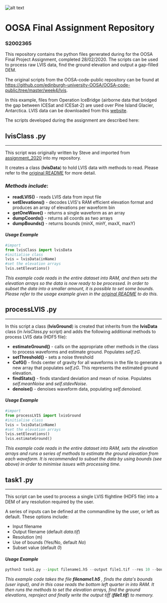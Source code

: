 ![alt text](https://coursera-university-assets.s3.amazonaws.com/a9/e4018cf6f3036dcc6762b8058a92f1/square.png "Logo Title Text 1")

# OOSA Final Assignment Repository
### S2002365

This repository contains the python files generated during for the OOSA Final Project Assignment, completed 28/02/2020. The scripts can be used to process raw LVIS data, find the ground elevation and output a gap-filled DEM. 

The original scripts from the OOSA-code-public repository can be found at https://github.com/edinburgh-university-OOSA/OOSA-code-public/tree/master/week4/lvis.  

 In this example, files from Operation IceBridge (airborne data that bridged the gap between ICESat and ICESat-2) are used over Pine Island Glacier, Antarctica. LVIS data can be downloaded from this  [website](https://lvis.gsfc.nasa.gov/Data/Data_Download.html). 
 
The scripts developed during the assignment are described here:

## lvisClass .py 
---

This script was originally written by Steve and imported from [assignment_2020](https://github.com/edinburgh-university-OOSA/assignment_2020) into my repository. 

It creates a class (**lvisData**) to hold LVIS data
with methods to read. Please refer to the [original README](https://github.com/edinburgh-university-OOSA/assignment_2020/blob/master/README.md) for more detail. 

### *Methods include*: 
 - **readLVIS()** - reads LVIS data from input file 
 - **setElevations()** - decodes LVIS's RAM efficient elevation format and produces an array of elevations per waveform bin
 - **getOneWave()** - returns a single waveform as an array 
 - **dumpCoords()** - returns all coords as two arrays 
 - **dumpBounds()** - returns bounds (minX, minY, maxX, maxY)
 
 #### *Usage Example*

```python
#import
from lvisClass import lvisData
#initialise class
lvis = lvisData(inName)
#set the elevation arrays  
lvis.setElevations()
```
*This example code reads in the entire dataset into RAM, and then sets the elevation arrays so the data is now ready to be processed. In order to  subset the data into a smaller amount, it is possible to set some bounds. Please refer  to the usage example given in the [original README](https://github.com/edinburgh-university-OOSA/assignment_2020/blob/master/README.md) to do this.*


## processLVIS .py 
---
In this script a class (**lvisGround**) is created that inherits from the **lvisData** class (in *lvisClass.py* script) and adds the following additional methods to process LVIS data (HDF5 file): 
  - **estimateGround()** - calls on the appropriate other methods in the class to process waveforms and estimate ground. Populates *self.zG*. 
  - **setThreshold()** - sets a noise threshold 
  - **CofG()** - finds center of gravity for all waveforms in the file to generate a new array that populates *self.zG*. This represents the estimated ground elevation. 
  - **findStats()** - finds standard deviation and mean of noise. Populates *self.meanNoise* and *self.stdevNoise*. 
  - **denoise()** - denoises waveform data, populating *self.denoised*. 

#### *Usage Example*

```python
#import
from processLVIS import lvisGround
#initialise class
lvis = lvisData(inName)
#set the elevation arrays  
lvis.setElevations()
lvis.estimateGround()
```
*This example code reads in the entire dataset into RAM, sets the elevation arrays and runs a series of methods to estimate the ground elevation from each waveform. It is recommended to subset the data by using bounds (see above) in order to minimise issues with processing time.*




## task1 .py 
---
This script can be used to process a single LVIS flightline (HDF5 file) into a DEM of any resolution required by the user. 

A series of inputs can be defined at the commandline by the user, or left as default. These options include: 
- Input filename 
- Output filename (default *data.tif*)
- Resolution (m)
- Use of bounds (Yes/No, default *No*)
- Subset value (default *0*)

#### *Usage Example*

```python
python3 task1.py --input filename1.h5 --output file1.tif --res 10 --bounds Yes --subset 2 
```
*This example code takes the file **filename1.h5** , finds the data's bounds (user input), and in this case reads the bottom left quarter  in  into RAM. It then runs the methods to set the elevation arrays, find the ground elevations, reproject and finally write the output tiff (**file1.tif**) to memory.*
